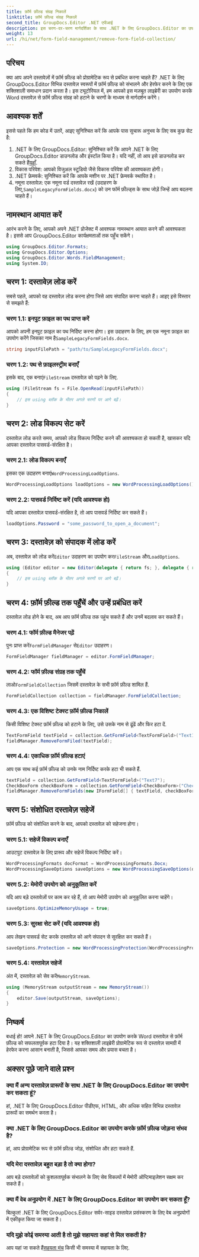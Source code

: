```yaml
---
title: फ़ॉर्म फ़ील्ड संग्रह निकालें
linktitle: फ़ॉर्म फ़ील्ड संग्रह निकालें
second_title: GroupDocs.Editor .NET एपीआई
description: इस चरण-दर-चरण मार्गदर्शिका के साथ .NET के लिए GroupDocs.Editor का उपयोग करके Word दस्तावेज़ों से फ़ॉर्म फ़ील्ड निकालना सीखें। डेवलपर्स के लिए आदर्श।
weight: 13
url: /hi/net/form-field-management/remove-form-field-collection/
---
```

## परिचय
क्या आप अपने दस्तावेज़ों में फ़ॉर्म फ़ील्ड को प्रोग्रामेटिक रूप से प्रबंधित करना चाहते हैं? .NET के लिए GroupDocs.Editor विभिन्न दस्तावेज़ स्वरूपों में फ़ॉर्म फ़ील्ड को संभालने और हेरफेर करने के लिए एक शक्तिशाली समाधान प्रदान करता है। इस ट्यूटोरियल में, हम आपको इस मज़बूत लाइब्रेरी का उपयोग करके Word दस्तावेज़ से फ़ॉर्म फ़ील्ड संग्रह को हटाने के चरणों के माध्यम से मार्गदर्शन करेंगे। 
## आवश्यक शर्तें
इससे पहले कि हम कोड में उतरें, आइए सुनिश्चित करें कि आपके पास सुचारू अनुभव के लिए सब कुछ सेट है:
1. .NET के लिए GroupDocs.Editor: सुनिश्चित करें कि आपने .NET के लिए GroupDocs.Editor डाउनलोड और इंस्टॉल किया है। यदि नहीं, तो आप इसे डाउनलोड कर सकते हैं[यहाँ](https://releases.groupdocs.com/editor/net/).
2. विकास परिवेश: आपको विजुअल स्टूडियो जैसे विकास परिवेश की आवश्यकता होगी।
3. .NET फ्रेमवर्क: सुनिश्चित करें कि आपके मशीन पर .NET फ्रेमवर्क स्थापित है।
4.  नमूना दस्तावेज़: एक नमूना वर्ड दस्तावेज़ रखें (उदाहरण के लिए,`SampleLegacyFormFields.docx`) को उन फॉर्म फ़ील्ड्स के साथ जोड़ें जिन्हें आप बदलना चाहते हैं।

## नामस्थान आयात करें
आरंभ करने के लिए, आपको अपने .NET प्रोजेक्ट में आवश्यक नामस्थान आयात करने की आवश्यकता है। इससे आप GroupDocs.Editor कार्यक्षमताओं तक पहुँच सकेंगे।
```csharp
using GroupDocs.Editor.Formats;
using GroupDocs.Editor.Options;
using GroupDocs.Editor.Words.FieldManagement;
using System.IO;
```
## चरण 1: दस्तावेज़ लोड करें
सबसे पहले, आपको वह दस्तावेज़ लोड करना होगा जिसे आप संपादित करना चाहते हैं। आइए इसे विस्तार से समझते हैं:
### चरण 1.1: इनपुट फ़ाइल का पथ प्राप्त करें
 आपको अपनी इनपुट फ़ाइल का पथ निर्दिष्ट करना होगा। इस उदाहरण के लिए, हम एक नमूना फ़ाइल का उपयोग करेंगे जिसका नाम है`SampleLegacyFormFields.docx`.
```csharp
string inputFilePath = "path/to/SampleLegacyFormFields.docx";
```
### चरण 1.2: पथ से फ़ाइलस्ट्रीम बनाएँ
 इसके बाद, एक बनाएं`FileStream` दस्तावेज़ को पढ़ने के लिए.
```csharp
using (FileStream fs = File.OpenRead(inputFilePath))
{
    // इस using ब्लॉक के भीतर अगले चरणों पर आगे बढ़ें।
}
```
## चरण 2: लोड विकल्प सेट करें
दस्तावेज़ लोड करते समय, आपको लोड विकल्प निर्दिष्ट करने की आवश्यकता हो सकती है, खासकर यदि आपका दस्तावेज़ पासवर्ड-संरक्षित है।
### चरण 2.1: लोड विकल्प बनाएँ
 इसका एक उदाहरण बनाएं`WordProcessingLoadOptions`.
```csharp
WordProcessingLoadOptions loadOptions = new WordProcessingLoadOptions();
```
### चरण 2.2: पासवर्ड निर्दिष्ट करें (यदि आवश्यक हो)
यदि आपका दस्तावेज़ पासवर्ड-संरक्षित है, तो आप पासवर्ड निर्दिष्ट कर सकते हैं।
```csharp
loadOptions.Password = "some_password_to_open_a_document";
```
## चरण 3: दस्तावेज़ को संपादक में लोड करें
 अब, दस्तावेज़ को लोड करें`Editor` उदाहरण का उपयोग कर`FileStream` और`LoadOptions`.
```csharp
using (Editor editor = new Editor(delegate { return fs; }, delegate { return loadOptions; }))
{
    // इस using ब्लॉक के भीतर अगले चरणों पर आगे बढ़ें।
}
```
## चरण 4: फ़ॉर्म फ़ील्ड तक पहुँचें और उन्हें प्रबंधित करें
दस्तावेज़ लोड होने के बाद, अब आप फ़ॉर्म फ़ील्ड तक पहुंच सकते हैं और उनमें बदलाव कर सकते हैं।
### चरण 4.1: फॉर्म फ़ील्ड मैनेजर पढ़ें
 पुनः प्राप्त करें`FormFieldManager` से`Editor` उदाहरण।
```csharp
FormFieldManager fieldManager = editor.FormFieldManager;
```
### चरण 4.2: फॉर्म फ़ील्ड संग्रह तक पहुँचें
 लाओ`FormFieldCollection` जिसमें दस्तावेज़ के सभी फ़ॉर्म फ़ील्ड शामिल हैं.
```csharp
FormFieldCollection collection = fieldManager.FormFieldCollection;
```
### चरण 4.3: एक विशिष्ट टेक्स्ट फ़ॉर्म फ़ील्ड निकालें
किसी विशिष्ट टेक्स्ट फ़ॉर्म फ़ील्ड को हटाने के लिए, उसे उसके नाम से ढूंढें और फिर हटा दें.
```csharp
TextFormField textField = collection.GetFormField<TextFormField>("Text1");
fieldManager.RemoveFormFiled(textField);
```
### चरण 4.4: एकाधिक फ़ॉर्म फ़ील्ड हटाएं
आप एक साथ कई फ़ॉर्म फ़ील्ड को उनके नाम निर्दिष्ट करके हटा भी सकते हैं.
```csharp
textField = collection.GetFormField<TextFormField>("Text7");
CheckBoxForm checkBoxForm = collection.GetFormField<CheckBoxForm>("Check2");
fieldManager.RemoveFormFields(new IFormField[] { textField, checkBoxForm });
```
## चरण 5: संशोधित दस्तावेज़ सहेजें
फ़ॉर्म फ़ील्ड को संशोधित करने के बाद, आपको दस्तावेज़ को सहेजना होगा।
### चरण 5.1: सहेजें विकल्प बनाएँ
आउटपुट दस्तावेज़ के लिए प्रारूप और सहेजें विकल्प निर्दिष्ट करें।
```csharp
WordProcessingFormats docFormat = WordProcessingFormats.Docx;
WordProcessingSaveOptions saveOptions = new WordProcessingSaveOptions(docFormat);
```
### चरण 5.2: मेमोरी उपयोग को अनुकूलित करें
यदि आप बड़े दस्तावेज़ों पर काम कर रहे हैं, तो आप मेमोरी उपयोग को अनुकूलित करना चाहेंगे।
```csharp
saveOptions.OptimizeMemoryUsage = true;
```
### चरण 5.3: सुरक्षा सेट करें (यदि आवश्यक हो)
आप लेखन पासवर्ड सेट करके दस्तावेज़ को आगे संपादन से सुरक्षित कर सकते हैं।
```csharp
saveOptions.Protection = new WordProcessingProtection(WordProcessingProtectionType.AllowOnlyFormFields, "write_password");
```
### चरण 5.4: दस्तावेज़ सहेजें
 अंत में, दस्तावेज़ को सेव करें`MemoryStream`.
```csharp
using (MemoryStream outputStream = new MemoryStream())
{
    editor.Save(outputStream, saveOptions);
}
```

## निष्कर्ष
बधाई हो! आपने .NET के लिए GroupDocs.Editor का उपयोग करके Word दस्तावेज़ से फ़ॉर्म फ़ील्ड को सफलतापूर्वक हटा दिया है। यह शक्तिशाली लाइब्रेरी प्रोग्रामेटिक रूप से दस्तावेज़ सामग्री में हेरफेर करना आसान बनाती है, जिससे आपका समय और प्रयास बचता है।
## अक्सर पूछे जाने वाले प्रश्न
### क्या मैं अन्य दस्तावेज़ प्रारूपों के साथ .NET के लिए GroupDocs.Editor का उपयोग कर सकता हूं?
हां, .NET के लिए GroupDocs.Editor पीडीएफ, HTML, और अधिक सहित विभिन्न दस्तावेज़ प्रारूपों का समर्थन करता है।
### क्या .NET के लिए GroupDocs.Editor का उपयोग करके फ़ॉर्म फ़ील्ड जोड़ना संभव है?
हां, आप प्रोग्रामेटिक रूप से फ़ॉर्म फ़ील्ड जोड़, संशोधित और हटा सकते हैं.
### यदि मेरा दस्तावेज़ बहुत बड़ा है तो क्या होगा?
आप बड़े दस्तावेज़ों को कुशलतापूर्वक संभालने के लिए सेव विकल्पों में मेमोरी ऑप्टिमाइज़ेशन सक्षम कर सकते हैं।
### क्या मैं वेब अनुप्रयोग में .NET के लिए GroupDocs.Editor का उपयोग कर सकता हूँ?
बिल्कुल! .NET के लिए GroupDocs.Editor सर्वर-साइड दस्तावेज़ प्रसंस्करण के लिए वेब अनुप्रयोगों में एकीकृत किया जा सकता है।
### यदि मुझे कोई समस्या आती है तो मुझे सहायता कहां से मिल सकती है?
 आप यहां जा सकते हैं[सहयता मंच](https://forum.groupdocs.com/c/editor/20) किसी भी समस्या में सहायता के लिए.